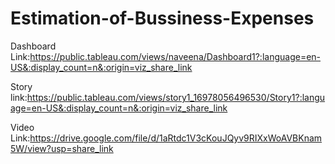 # Estimation-of-Bussiness-Expenses
Dashboard Link:https://public.tableau.com/views/naveena/Dashboard1?:language=en-US&:display_count=n&:origin=viz_share_link

Story link:https://public.tableau.com/views/story1_16978056496530/Story1?:language=en-US&:display_count=n&:origin=viz_share_link

Video Link:https://drive.google.com/file/d/1aRtdc1V3cKouJQyv9RIXxWoAVBKnam5W/view?usp=share_link

